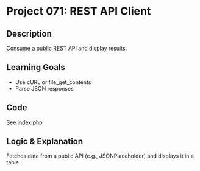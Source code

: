 # Project 071: REST API Client

## Description
Consume a public REST API and display results.

## Learning Goals
- Use cURL or file_get_contents
- Parse JSON responses

## Code
See [index.php](index.php)

## Logic & Explanation
Fetches data from a public API (e.g., JSONPlaceholder) and displays it in a table.
